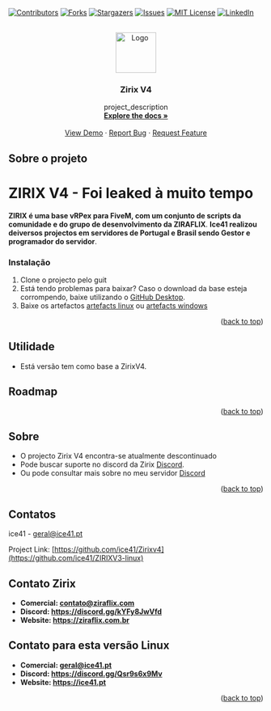 <!-- Improved compatibility of back to top link: See: https://github.com/othneildrew/Best-README-Template/pull/73 -->
<a name="readme-top"></a>
<!--
*** Thanks for checking out the Best-README-Template. If you have a suggestion
*** that would make this better, please fork the repo and create a pull request
*** or simply open an issue with the tag "enhancement".
*** Don't forget to give the project a star!
*** Thanks again! Now go create something AMAZING! :D
-->



<!-- PROJECT SHIELDS -->
<!--
*** I'm using markdown "reference style" links for readability.
*** Reference links are enclosed in brackets [ ] instead of parentheses ( ).
*** See the bottom of this document for the declaration of the reference variables
*** for contributors-url, forks-url, etc. This is an optional, concise syntax you may use.
*** https://www.markdownguide.org/basic-syntax/#reference-style-links
-->
[![Contributors][contributors-shield]][contributors-url]
[![Forks][forks-shield]][forks-url]
[![Stargazers][stars-shield]][stars-url]
[![Issues][issues-shield]][issues-url]
[![MIT License][license-shield]][license-url]
[![LinkedIn][linkedin-shield]][linkedin-url]



<!-- PROJECT LOGO -->
<br />
<div align="center">
  <a href="https://github.com/ice41/ZirixV4">
    <img src="https://github.com/ice41/ZirixV4/assets/1908605/8b2b4009-fc7a-4a15-b228-3f66adf16f6c" alt="Logo" width="80" height="80">
  </a>

<h3 align="center">Zirix V4</h3>

  <p align="center">
    project_description
    <br />
    <a href="https://github.com/ice41/ZIRIXV3-linux"><strong>Explore the docs »</strong></a>
    <br />
    <br />
    <a href="https://github.com/ice41/ZIRIXV3-linux">View Demo</a>
    ·
    <a href="https://github.com/ice41/ZIRIXV3-linux/issues">Report Bug</a>
    ·
    <a href="https://github.com/ice41/ZIRIXV3-linux/issues">Request Feature</a>
  </p>
</div>

<!-- ABOUT THE PROJECT -->
## Sobre o projeto

# ZIRIX V4 - Foi leaked à muito tempo
**ZIRIX é uma base vRPex para FiveM, com um conjunto de scripts da comunidade e do grupo de desenvolvimento da ZIRAFLIX**.
**Ice41 realizou deiversos projectos em servidores de Portugal e Brasil sendo Gestor e programador do servidor**.

### Instalação

1. Clone o projecto pelo guit
2. Está tendo problemas para baixar?
Caso o download da base esteja corrompendo, baixe utilizando o [GitHub Desktop](https://desktop.github.com).
3. Baixe os artefactos [artefacts linux](https://runtime.fivem.net/artifacts/fivem/build_proot_linux/master/) ou [artefacts windows](https://runtime.fivem.net/artifacts/fivem/build_server_windows/master/)

<p align="right">(<a href="#readme-top">back to top</a>)</p>



<!-- USAGE EXAMPLES -->
## Utilidade

- Está versão tem como base a ZirixV4.



<!-- ROADMAP -->
## Roadmap


<p align="right">(<a href="#readme-top">back to top</a>)</p>



<!-- CONTRIBUTING -->
## Sobre
- O projecto Zirix V4 encontra-se atualmente descontinuado
- Pode buscar suporte no discord da Zirix [Discord](https://discord.gg/kYFy8JwVfd). 
- Ou pode consultar mais sobre no meu servidor [Discord](https://discord.gg/Qsr9s6x9Mv)

<p align="right">(<a href="#readme-top">back to top</a>)</p>



<!-- CONTACT -->
## Contatos

ice41 - geral@ice41.pt

Project Link: [https://github.com/ice41/Zirixv4](https://github.com/ice41/ZIRIXV3-linux)

## Contato Zirix
- **Comercial: contato@ziraflix.com**
- **Discord: https://discord.gg/kYFy8JwVfd**
- **Website: https://ziraflix.com.br**

## Contato para esta versão Linux
- **Comercial: geral@ice41.pt**
- **Discord: https://discord.gg/Qsr9s6x9Mv**
- **Website: https://ice41.pt**

<p align="right">(<a href="#readme-top">back to top</a>)</p>


<!-- MARKDOWN LINKS & IMAGES -->
<!-- https://www.markdownguide.org/basic-syntax/#reference-style-links -->
[contributors-shield]: https://img.shields.io/github/contributors/ice41/Zirixv4.svg?style=for-the-badge
[contributors-url]: https://github.com/ice41/Zirixv4/graphs/contributors
[forks-shield]: https://img.shields.io/github/forks/ice41/Zirixv4.svg?style=for-the-badge
[forks-url]: https://github.com/ice41/Zirixv4/network/members
[stars-shield]: https://img.shields.io/github/stars/ice41/Zirixv4.svg?style=for-the-badge
[stars-url]: https://github.com/ice41/Zirixv4/stargazers
[issues-shield]: https://img.shields.io/github/issues/ice41/Zirixv4.svg?style=for-the-badge
[issues-url]: https://github.com/ice41/Zirixv4/issues
[license-shield]: https://img.shields.io/github/license/ice41/Zirixv4.svg?style=for-the-badge
[license-url]: https://github.com/ice41/Zirixv4/blob/master/LICENSE.txt
[linkedin-shield]: https://img.shields.io/badge/-LinkedIn-black.svg?style=for-the-badge&logo=linkedin&colorB=555
[linkedin-url]: https://linkedin.com/in/linkedin_username
[product-screenshot]: images/screenshot.png
[Next.js]: https://img.shields.io/badge/next.js-000000?style=for-the-badge&logo=nextdotjs&logoColor=white
[Next-url]: https://nextjs.org/
[React.js]: https://img.shields.io/badge/React-20232A?style=for-the-badge&logo=react&logoColor=61DAFB
[React-url]: https://reactjs.org/
[Vue.js]: https://img.shields.io/badge/Vue.js-35495E?style=for-the-badge&logo=vuedotjs&logoColor=4FC08D
[Vue-url]: https://vuejs.org/
[Angular.io]: https://img.shields.io/badge/Angular-DD0031?style=for-the-badge&logo=angular&logoColor=white
[Angular-url]: https://angular.io/
[Svelte.dev]: https://img.shields.io/badge/Svelte-4A4A55?style=for-the-badge&logo=svelte&logoColor=FF3E00
[Svelte-url]: https://svelte.dev/
[Laravel.com]: https://img.shields.io/badge/Laravel-FF2D20?style=for-the-badge&logo=laravel&logoColor=white
[Laravel-url]: https://laravel.com
[Bootstrap.com]: https://img.shields.io/badge/Bootstrap-563D7C?style=for-the-badge&logo=bootstrap&logoColor=white
[Bootstrap-url]: https://getbootstrap.com
[JQuery.com]: https://img.shields.io/badge/jQuery-0769AD?style=for-the-badge&logo=jquery&logoColor=white
[JQuery-url]: https://jquery.com 
